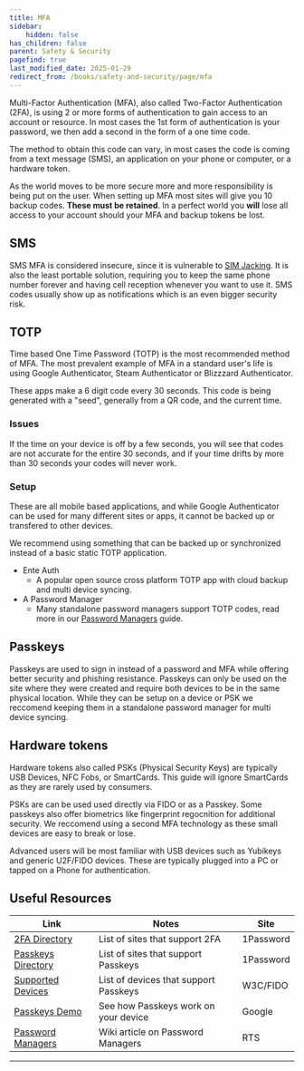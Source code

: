 ```yaml
---
title: MFA
sidebar:
    hidden: false
has_children: false
parent: Safety & Security
pagefind: true
last_modified_date: 2025-01-29
redirect_from: /books/safety-and-security/page/mfa
---
```






Multi-Factor Authentication (MFA), also called Two-Factor Authentication (2FA), is using 2 or more forms of authentication to gain access to an account or resource. In most cases the 1st form of authentication is your password, we then add a second in the form of a one time code.

The method to obtain this code can vary, in most cases the code is coming from a text message (SMS), an application on your phone or computer, or a hardware token.

As the world moves to be more secure more and more responsibility is being put on the user. When setting up MFA most sites will give you 10 backup codes. **These must be retained**. In a perfect world you **will** lose all access to your account should your MFA and backup tokens be lost.

## SMS
SMS MFA is considered insecure, since it is vulnerable to [SIM Jacking](https://nakedsecurity.sophos.com/2020/03/17/europol-busts-up-two-sim-swapping-hacking-rings/). It is also the least portable solution, requiring you to keep the same phone number forever and having cell reception whenever you want to use it. SMS codes usually show up as notifications which is an even bigger security risk.

## TOTP
Time based One Time Password (TOTP) is the most recommended method of MFA. The most prevalent example of MFA in a standard user's life is using Google Authenticator, Steam Authenticator or Blizzzard Authenticator.

These apps make a 6 digit code every 30 seconds. This code is being generated with a "seed", generally from a QR code, and the current time. 

### Issues
If the time on your device is off by a few seconds, you will see that codes are not accurate for the entire 30 seconds, and if your time drifts by more than 30 seconds your codes will never work.

### Setup
These are all mobile based applications, and while Google Authenticator can be used for many different sites or apps, it cannot be backed up or transfered to other devices.

We recommend using something that can be backed up or synchronized instead of a basic static TOTP application.

* Ente Auth
    * A popular open source cross platform TOTP app with cloud backup and multi device syncing.
* A Password Manager
    * Many standalone password managers support TOTP codes, read more in our 
[Password Managers](/safety-security/pw-managers/) guide.

## Passkeys
Passkeys are used to sign in instead of a password and MFA while offering better security and phishing resistance. Passkeys can only be used on the site where they were created and require both devices to be in the same physical location. While they can be setup on a device or PSK we reccomend keeping them in a standalone password manager for multi device syncing.

## Hardware tokens
Hardware tokens also called PSKs (Physical Security Keys) are typically USB Devices, NFC Fobs, or SmartCards. This guide will ignore SmartCards as they are rarely used by consumers.

PSKs are can be used used directly via FIDO or as a Passkey. Some passkeys also offer biometrics like fingerprint regocnition for additional security.
We reccomend using a second MFA technology as these small devices are easy to break or lose.

Advanced users will be most familiar with USB devices such as Yubikeys and generic U2F/FIDO devices. These are typically plugged into a PC or tapped on a Phone for authentication.

## Useful Resources
| Link | Notes | Site |
| --- | --- | --- |
| [2FA Directory](https://2fa.directory/) | List of sites that support 2FA | 1Password | 
| [Passkeys Directory](https://passkeys.directory/) | List of sites that support Passkeys | 1Password |
| [Supported Devices](https://passkeys.dev/device-support/) | List of devices that support Passkeys | W3C/FIDO |
| [Passkeys Demo](https://passkeys-demo.appspot.com/) | See how Passkeys work on your device | Google |
| [Password Managers](/safety-security/pw-managers/) | Wiki article on Password Managers | RTS |
---
